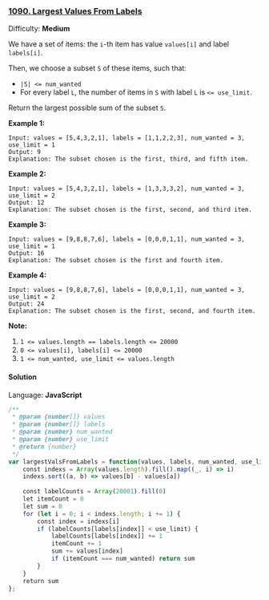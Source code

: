 ### [1090\. Largest Values From Labels](https://leetcode.com/problems/largest-values-from-labels/)

Difficulty: **Medium**


We have a set of items: the `i`-th item has value `values[i]` and label `labels[i]`.

Then, we choose a subset `S` of these items, such that:

*   `|S| <= num_wanted`
*   For every label `L`, the number of items in `S` with label `L` is `<= use_limit`.

Return the largest possible sum of the subset `S`.


**Example 1:**

```
Input: values = [5,4,3,2,1], labels = [1,1,2,2,3], num_wanted = 3, use_limit = 1
Output: 9
Explanation: The subset chosen is the first, third, and fifth item.
```


**Example 2:**

```
Input: values = [5,4,3,2,1], labels = [1,3,3,3,2], num_wanted = 3, use_limit = 2
Output: 12
Explanation: The subset chosen is the first, second, and third item.
```


**Example 3:**

```
Input: values = [9,8,8,7,6], labels = [0,0,0,1,1], num_wanted = 3, use_limit = 1
Output: 16
Explanation: The subset chosen is the first and fourth item.
```


**Example 4:**

```
Input: values = [9,8,8,7,6], labels = [0,0,0,1,1], num_wanted = 3, use_limit = 2
Output: 24
Explanation: The subset chosen is the first, second, and fourth item.
```

**Note:**

1.  `1 <= values.length == labels.length <= 20000`
2.  `0 <= values[i], labels[i] <= 20000`
3.  `1 <= num_wanted, use_limit <= values.length`


#### Solution

Language: **JavaScript**

```javascript
/**
 * @param {number[]} values
 * @param {number[]} labels
 * @param {number} num_wanted
 * @param {number} use_limit
 * @return {number}
 */
var largestValsFromLabels = function(values, labels, num_wanted, use_limit) {
    const indexs = Array(values.length).fill().map((_, i) => i)
    indexs.sort((a, b) => values[b] - values[a])
    
    const labelCounts = Array(20001).fill(0)
    let itemCount = 0
    let sum = 0
    for (let i = 0; i < indexs.length; i += 1) {
        const index = indexs[i]
        if (labelCounts[labels[index]] < use_limit) {
            labelCounts[labels[index]] += 1
            itemCount += 1
            sum += values[index]
            if (itemCount === num_wanted) return sum
        }
    }
    return sum
};
```
